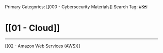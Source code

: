 Primary Categories: [[000 - Cybersecurity Materials]] 
Search Tag: #🗺  

# [[01 - Cloud]]  
***

[[02 - Amazon Web Services (AWS)]]


